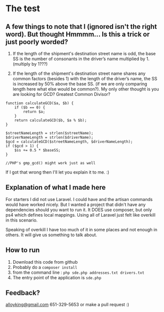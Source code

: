 # The test
## A few things to note that I (ignored isn't the right word).  But thought Hmmmm...  Is this a trick or just poorly worded?
 1. If the length of the shipment's destination street name is odd, the base SS is the
number of consonants in the driver’s name multiplied by 1. (multiply by 1???)

2. If the length of the shipment's destination street name shares any common factors
(besides 1) with the length of the driver’s name, the SS is increased by 50% above the
base SS. (if we are only comparing length here what else would be common?).  My only other thought is you are looking for GCD? Greatest Common Divisor?

```
function calculateGCD($a, $b) {
    if ($b == 0) {
        return $a;
    }
    return calculateGCD($b, $a % $b);
}

$streetNameLength = strlen($streetName);
$driverNameLength = strlen($driverName);
$gcd = calculateGCD($streetNameLength, $driverNameLength);
if ($gcd > 1) {
    $ss += 0.5 * $baseSS;
}

//PHP's gmp_gcd() might work just as well
```

If I got that wrong then I'll let you explain it to me. :)

## Explanation of what I made here
For starters I did not use Laravel.  I could have and the artisan commands would have worked nicely.  But I wanted a project that didn't have any dependencies should you want to run it.   It DOES use composer, but only ps4 which defines local mappings.  Using all of Laravel just felt like overkill in this scenario.

Speaking of overkill I have too much of it in some places and not enough in others.  It will give us something to talk about.

## How to run
1. Download this code from github
2. Probably do a `composer install`
3. from the command line : 	`php sde.php addresses.txt drivers.txt`
4. The entry point of the application is `sde.php`

## Feedback?
alloyking@gmail.com
651-329-5653
or make a pull request :)
